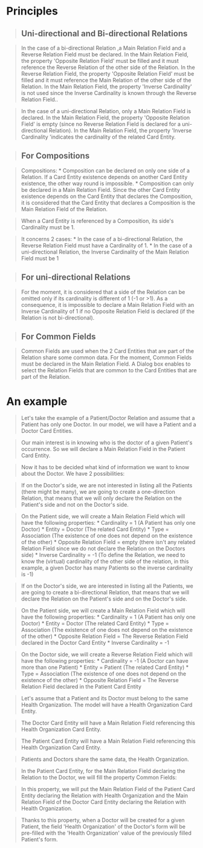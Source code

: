 

# Principles #

> ## Uni-directional and Bi-directional Relations ##

> In the case of a bi-directional Relation ,a Main Relation Field and a Reverse Relation Field must be declared.
> In the Main Relation Field, the property 'Opposite Relation Field' must be filled and it must reference the Reverse Relation of the other side of the Relation. In the Reverse Relation Field, the property 'Opposite Relation Field' must be filled and it must reference the Main Relation of the other side of the Relation. In the Main Relation Field, the property 'Inverse Cardinality' is not used since the Inverse Cardinality is known through the Reverse Relation Field..


> In the case of a uni-directional Relation, only a Main Relation Field is declared.
> In the Main Relation Field, the property 'Opposite Relation Field' is empty (since no Reverse Relation Field is declared for a uni-directional Relation). In the Main Relation Field, the property 'Inverse Cardinality 'indicates the cardinality of the related Card Entity.


> ## For Compositions ##

> Compositions:
    * Composition can be declared on only one side of a Relation. If a Card Entity existence depends on another Card Entity existence, the other way round is impossible.
    * Composition can only be declared in a Main Relation Field. Since the other Card Entity existence depends on the Card Entity that declares the Composition, it is considered that the Card Entity that declares a Composition is the Main Relation Field of the Relation.


> When a Card Entity is referenced by a Composition, its side's Cardinality must be 1.

> It concerns 2 cases:
    * In the case of a bi-directional Relation, the Reverse Relation Field must have a Cardinality of 1.
    * In the case of a uni-directional Relation, the Inverse Cardinality of the Main Relation Field must be 1


> ## For uni-directional Relations ##

> For the moment, it is considered that a side of the Relation can be omitted only if its cardinality is different of 1 (-1 or >1). As a consequence, it is impossible to declare a Main Relation Field with an Inverse Cardinality of 1 if no Opposite Relation Field is declared (if the Relation is not bi-directional).


> ## For Common Fields ##

> Common Fields are used when the 2 Card Entities that are part of the Relation share some common data.
> For the moment, Common Fields must be declared in the Main Relation Field. A Dialog box enables to select the Relation Fields that are common to the Card Entities that are part of the Relation.


# An example #

> Let's take the example of a Patient/Doctor Relation and assume that a Patient has only one Doctor. In our model, we will have a Patient and a Doctor Card Entities.

> Our main interest is in knowing who is the doctor of a given Patient's occurrence. So we will declare a Main Relation Field in the Patient Card Entity.


> Now it has to be decided what kind of information we want to know about the Doctor. We have 2 possibilities:

> If on the Doctor's side, we are not interested in listing all the Patients (there might be many), we are going to create a one-direction Relation, that means that we will only declare the Relation on the Patient's side and not on the Doctor's side.

> On the Patient side, we will create a Main Relation Field which will have the following properties:
    * Cardinality = 1 (A Patient has only one Doctor)
    * Entity = Doctor (The related Card Entity)
    * Type = Association (The existence of one does not depend on the existence of the other)
    * Opposite Relation Field = empty (there isn't any related Relation Field since we do not declare the Relation on the Doctors side)
    * Inverse Cardinality = -1 (To define the Relation, we need to know the (virtual) cardinality of the other side of the relation, in this example, a given Doctor has many Patients so the inverse cardinality is -1)


> If on the Doctor's side, we are interested in listing all the Patients, we are going to create a bi-directional Relation, that means that we will declare the Relation on the Patient's side and on the Doctor's side.

> On the Patient side, we will create a Main Relation Field which will have the following properties:
    * Cardinality = 1 (A Patient has only one Doctor)
    * Entity = Doctor (The related Card Entity)
    * Type = Association (The existence of one does not depend on the existence of the other)
    * Opposite Relation Field = The Reverse Relation Field declared in the Doctor Card Entity
    * Inverse Cardinality = -1

> On the Doctor side, we will create a Reverse Relation Field which will have the following properties:
    * Cardinality = -1 (A Doctor can have more than one Patient)
    * Entity = Patient (The related Card Entity)
    * Type = Association (The existence of one does not depend on the existence of the other)
    * Opposite Relation Field = The Reverse Relation Field declared in the Patient Card Entity


> Let's assume that a Patient and its Doctor must belong to the same Health Organization. The model will have a Health Organization Card Entity.

> The Doctor Card Entity will have a Main Relation Field referencing this Health Organization Card Entity.

> The Patient Card Entity will have a Main Relation Field referencing this Health Organization Card Entity.

> Patients and Doctors share the same data, the Health Organization.


> In the Patient Card Entity, for the Main Relation Field declaring the Relation to the Doctor, we will fill the property Common Fields:

> In this property, we will put the Main Relation Field of the Patient Card Entity declaring the Relation with Health Organization and the Main Relation Field of the Doctor Card Entity declaring the Relation with Health Organization.

> Thanks to this property, when a Doctor will be created for a given Patient, the field 'Health Organization' of the Doctor's form will be pre-filled with the 'Health Organization' value of the previously filled Patient's form.
